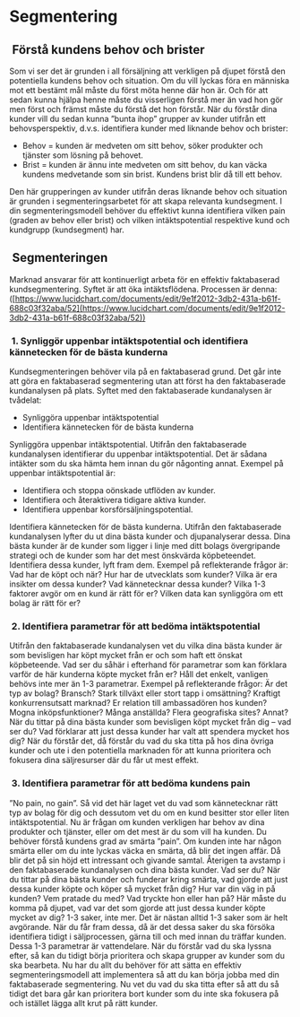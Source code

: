 # Segmentering

##  Förstå kundens behov och brister

Som vi ser det är grunden i all försäljning att verkligen på djupet förstå den potentiella kundens behov och situation. Om du vill lyckas föra en människa mot ett bestämt mål måste du först möta henne där hon är. Och för att sedan kunna hjälpa henne måste du visserligen förstå mer än vad hon gör men först och främst måste du förstå det hon förstår.
När du förstår dina kunder vill du sedan kunna ”bunta ihop” grupper av kunder utifrån ett behovsperspektiv, d.v.s. identifiera kunder med liknande behov och brister:

- Behov = kunden är medveten om sitt behov, söker produkter och tjänster som lösning på behovet.
- Brist = kunden är ännu inte medveten om sitt behov, du kan väcka kundens medvetande som sin brist. Kundens brist blir då till ett behov.

Den här grupperingen av kunder utifrån deras liknande behov och situation är grunden i segmenteringsarbetet för att skapa relevanta kundsegment. I din segmenteringsmodell behöver du effektivt kunna identifiera vilken pain (graden av behov eller brist) och vilken intäktspotential respektive kund och kundgrupp (kundsegment) har.

##  Segmenteringen

Marknad ansvarar för att kontinuerligt arbeta för en effektiv faktabaserad kundsegmentering. Syftet är att öka intäktsflödena. Processen är denna: ([https://www.lucidchart.com/documents/edit/9e1f2012-3db2-431a-b61f-688c03f32aba/52](https://www.lucidchart.com/documents/edit/9e1f2012-3db2-431a-b61f-688c03f32aba/52))

###  1. Synliggör uppenbar intäktspotential och identifiera kännetecken för de bästa kunderna

Kundsegmenteringen behöver vila på en faktabaserad grund. Det går inte att göra en faktabaserad segmentering utan att först ha den faktabaserade kundanalysen på plats. Syftet med den faktabaserade kundanalysen är tvådelat:

- Synliggöra uppenbar intäktspotential
- Identifiera kännetecken för de bästa kunderna

Synliggöra uppenbar intäktspotential. Utifrån den faktabaserade kundanalysen identifierar du uppenbar intäktspotential. Det är sådana intäkter som du ska hämta hem innan du gör någonting annat. Exempel på uppenbar intäktspotential är:

- Identifiera och stoppa oönskade utflöden av kunder.
- Identifiera och återaktivera tidigare aktiva kunder.
- Identifiera uppenbar korsförsäljningspotential.

Identifiera kännetecken för de bästa kunderna. Utifrån den faktabaserade kundanalysen lyfter du ut dina bästa kunder och djupanalyserar dessa. Dina bästa kunder är de kunder som ligger i linje med ditt bolags övergripande strategi och de kunder som har det mest önskvärda köpbeteendet.
Identifiera dessa kunder, lyft fram dem. Exempel på reflekterande frågor är: Vad har de köpt och när? Hur har de utvecklats som kunder? Vilka är era insikter om dessa kunder? Vad kännetecknar dessa kunder? Vilka 1-3 faktorer avgör om en kund är rätt för er? Vilken data kan synliggöra om ett bolag är rätt för er?

###  2. Identifiera parametrar för att bedöma intäktspotential

Utifrån den faktabaserade kundanalysen vet du vilka dina bästa kunder är som bevisligen har köpt mycket från er och som haft ett önskat köpbeteende. Vad ser du såhär i efterhand för parametrar som kan förklara varför de här kunderna köpte mycket från er? Håll det enkelt, vanligen behövs inte mer än 1-3 parametrar. Exempel på reflekterande frågor: Är det typ av bolag? Bransch? Stark tillväxt eller stort tapp i omsättning? Kraftigt konkurrensutsatt marknad? Er relation till ambassadören hos kunden? Mogna inköpsfunktioner? Många anställda? Flera geografiska sites? Annat?
När du tittar på dina bästa kunder som bevisligen köpt mycket från dig – vad ser du? Vad förklarar att just dessa kunder har valt att spendera mycket hos dig? När du förstår det, då förstår du vad du ska titta på hos dina övriga kunder och ute i den potentiella marknaden för att kunna prioritera och fokusera dina säljresurser där du får ut mest effekt.

###  3. Identifiera parametrar för att bedöma kundens pain

”No pain, no gain”. Så vid det här laget vet du vad som kännetecknar rätt typ av bolag för dig och dessutom vet du om en kund besitter stor eller liten intäktspotential. Nu är frågan om kunden verkligen har behov av dina produkter och tjänster, eller om det mest är du som vill ha kunden. Du behöver förstå kundens grad av smärta ”pain”. Om kunden inte har någon smärta eller om du inte lyckas väcka en smärta, då blir det ingen affär. Då blir det på sin höjd ett intressant och givande samtal.
Återigen ta avstamp i den faktabaserade kundanalysen och dina bästa kunder. Vad ser du? När du tittar på dina bästa kunder och funderar kring smärta, vad gjorde att just dessa kunder köpte och köper så mycket från dig? Hur var din väg in på kunden? Vem pratade du med? Vad tryckte hon eller han på? Här måste du komma på djupet, vad var det som gjorde att just dessa kunder köpte mycket av dig?
1-3 saker, inte mer. Det är nästan alltid 1-3 saker som är helt avgörande. När du får fram dessa, då är det dessa saker du ska försöka identifiera tidigt i säljprocessen, gärna till och med innan du träffar kunden. Dessa 1-3 parametrar är vattendelare. När du förstår vad du ska lyssna efter, så kan du tidigt börja prioritera och skapa grupper av kunder som du ska bearbeta.
Nu har du allt du behöver för att sätta en effektiv segmenteringsmodell att implementera så att du kan börja jobba med din faktabaserade segmentering. Nu vet du vad du ska titta efter så att du så tidigt det bara går kan prioritera bort kunder som du inte ska fokusera på och istället lägga allt krut på rätt kunder.
